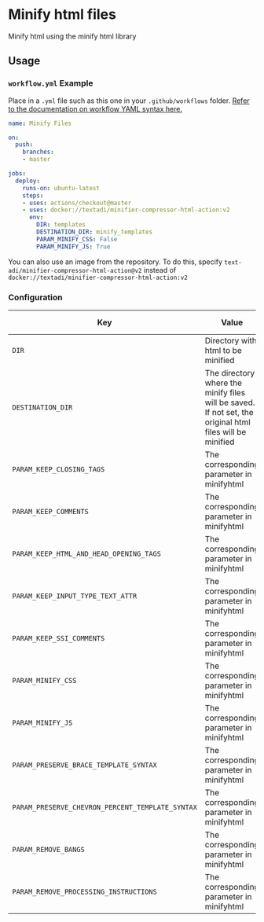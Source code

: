 # Minify html files

Minify html using the minify html library
 

## Usage

### `workflow.yml` Example

Place in a `.yml` file such as this one in your `.github/workflows` folder. [Refer to the documentation on workflow YAML syntax here.](https://help.github.com/en/articles/workflow-syntax-for-github-actions)

```yaml
name: Minify Files

on:
  push:
    branches:
    - master

jobs:
  deploy:
    runs-on: ubuntu-latest
    steps:
    - uses: actions/checkout@master
    - uses: docker://textadi/minifier-compressor-html-action:v2
      env:
        DIR: templates
        DESTINATION_DIR: minify_templates
        PARAM_MINIFY_CSS: False
        PARAM_MINIFY_JS: True
```

You can also use an image from the repository. 
To do this, specify `text-adi/minifier-compressor-html-action@v2` instead of `docker://textadi/minifier-compressor-html-action:v2`

### Configuration

| Key                                        | Value                                                                                                    | Suggested Type | Required | Default                            |
|--------------------------------------------|----------------------------------------------------------------------------------------------------------| ------------- |---------|------------------------------------|
| `DIR`                                      | Directory with html to be minified                                                                       | `env` | Yes     |                                    |
| `DESTINATION_DIR`                          | The directory where the minify files will be saved. If not set, the original html files will be minified | `env` | No      | The value from the `DIR` parameter |
| `PARAM_KEEP_CLOSING_TAGS`                  | The corresponding parameter in minifyhtml                                                                        | `env` | No      | False                              |
| `PARAM_KEEP_COMMENTS`                            | The corresponding parameter in minifyhtml                                                                        | `env` | No      | False                              |
| `PARAM_KEEP_HTML_AND_HEAD_OPENING_TAGS`          | The corresponding parameter in minifyhtml                                                                        | `env` | No      | False                              |
| `PARAM_KEEP_INPUT_TYPE_TEXT_ATTR`                | The corresponding parameter in minifyhtml                                                                        | `env` | No      | False                              |
| `PARAM_KEEP_SSI_COMMENTS`                        | The corresponding parameter in minifyhtml                                                                        | `env` | No      | False                              |
| `PARAM_MINIFY_CSS`                               | The corresponding parameter in minifyhtml                                                                        | `env` | No      | False                              |
| `PARAM_MINIFY_JS`                                | The corresponding parameter in minifyhtml                                                                        | `env` | No      | False                              |
| `PARAM_PRESERVE_BRACE_TEMPLATE_SYNTAX`           | The corresponding parameter in minifyhtml                                                                        | `env` | No      | False                              |
| `PARAM_PRESERVE_CHEVRON_PERCENT_TEMPLATE_SYNTAX` | The corresponding parameter in minifyhtml                                                                        | `env` | No      | False                              |
| `PARAM_REMOVE_BANGS`                             | The corresponding parameter in minifyhtml                                                                        | `env` | No      | False                              |
| `PARAM_REMOVE_PROCESSING_INSTRUCTIONS`           | The corresponding parameter in minifyhtml                                                                        | `env` | No      | False                              |
